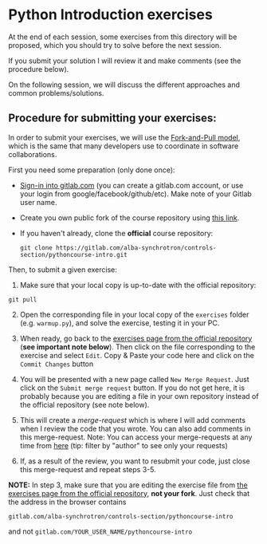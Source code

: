 Python Introduction exercises 
=============================

At the end of each session, some exercises from this directory will be 
proposed, which you should try to solve before the next session. 

If you submit your solution I will review it and make comments (see the 
procedure below).

On the following session, we will discuss the different approaches and 
common problems/solutions.

Procedure for submitting your exercises:
----------------------------------------

In order to submit your exercises, we will use the [Fork-and-Pull model](https://en.wikipedia.org/wiki/Fork_and_pull_model),
which is the same that many developers use to coordinate in software 
collaborations.

First you need some preparation (only done once):
   
- [Sign-in into gitlab.com](https://gitlab.com/users/sign_in) (you can create a gitlab.com account, or use your login from google/facebook/github/etc). Make note of your Gitlab user name.

- Create you own public fork of the course repository using [this link](https://gitlab.com/alba-synchrotron/controls-section/pythoncourse-intro/-/forks/new).   

- If you haven't already, clone the **official** course repository:
   ```console
   git clone https://gitlab.com/alba-synchrotron/controls-section/pythoncourse-intro.git
   ```

Then, to submit a given exercise:

1. Make sure that your local copy is up-to-date with the official repository:
  ```console
  git pull
  ```

2. Open the corresponding file in your local copy of the `exercises` folder 
   (e.g. `warmup.py`), and solve the exercise, testing it in your PC.

3. When ready, go back to the [exercises page from the official repository][1]
   (**see important note below**). Then click on the file corresponding to the 
   exercise and select `Edit`. Copy & Paste your code here and click on the 
   `Commit Changes` button

4. You will be presented with a new page called `New Merge Request`. Just click 
   on the `Submit merge request` button. If you do not get here, it is probably 
   because you are editing a file in your own repository instead of the official
   repository (see note below).
   
5. This will create a *merge-request* which is where I will add comments when I 
   review the code that you wrote. You can also add comments in this 
   merge-request. Note: You can access your merge-requests at any time from 
   [here](http://gitlab.com/alba-synchrotron/controls-section/pythoncourse-intro/merge_requests)
   (tip: filter by "author" to see only your requests)
 
6. If, as a result of the review, you want to resubmit your code, just close 
   this merge-request and repeat steps 3-5.


**NOTE:** In step 3, make sure that you are editing the exercise file from 
[the exercises page from the official repository][1], **not your fork**. Just 
check that the address in the browser contains 

`gitlab.com/alba-synchrotron/controls-section/pythoncourse-intro`

and not `gitlab.com/YOUR_USER_NAME/pythoncourse-intro`


[1]: http://gitlab.com/alba-synchrotron/controls-section/pythoncourse-intro/tree/master/exercises
 
